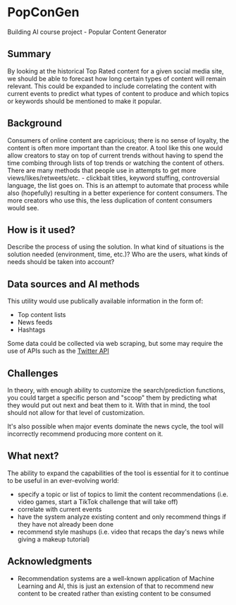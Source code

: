 # PopConGen
Building AI course project - Popular Content Generator

## Summary

By looking at the historical Top Rated content for a given social media site, we should be able to forecast how long certain types of content will remain relevant. This could be expanded to include correlating the content with current events to predict what types of content to produce and which topics or keywords should be mentioned to make it popular. 

## Background

Consumers of online content are capricious; there is no sense of loyalty, the content is often more important than the creator. A tool like this one would allow creators to stay on top of current trends without having to spend the time combing through lists of top trends or watching the content of others. There are many methods that people use in attempts to get more views/likes/retweets/etc. - clickbait titles, keyword stuffing, controversial language, the list goes on. This is an attempt to automate that process while also (hopefully) resulting in a better experience for content consumers. The more creators who use this, the less duplication of content consumers would see.

## How is it used?

Describe the process of using the solution. In what kind of situations is the solution needed (environment, time, etc.)? Who are the users, what kinds of needs should be taken into account?

## Data sources and AI methods
This utility would use publically available information in the form of:
* Top content lists
* News feeds
* Hashtags

Some data could be collected via web scraping, but some may require the use of APIs such as the [Twitter API](https://developer.twitter.com/en/docs)

## Challenges

In theory, with enough ability to customize the search/prediction functions, you could target a specific person and "scoop" them by predicting what they would put out next and beat them to it. With that in mind, the tool should not allow for that level of customization.

It's also possible when major events dominate the news cycle, the tool will incorrectly recommend producing more content on it.

## What next?

The ability to expand the capabilities of the tool is essential for it to continue to be useful in an ever-evolving world:
* specify a topic or list of topics to limit the content recommendations (i.e. video games, start a TikTok challenge that will take off)
* correlate with current events
* have the system analyze existing content and only recommend things if they have not already been done
* recommend style mashups (i.e. video that recaps the day's news while giving a makeup tutorial)

## Acknowledgments

* Recommendation systems are a well-known application of Machine Learning and AI, this is just an extension of that to recommend new content to be created rather than existing content to be consumed
